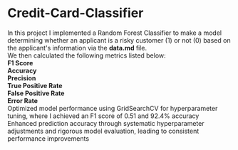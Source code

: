 # Credit-Card-Classifier
In this project I implemented a Random Forest Classifier to make a model determining whether an applicant is a risky customer (1) or not (0) based on the applicant's information via the **data.md** file.     
We then calculated the following metrics listed below:  
**F1 Score**  
**Accuracy**  
**Precision**  
**True Positive Rate**  
**False Positive Rate**  
**Error Rate**  
Optimized model performance using GridSearchCV for hyperparameter tuning, where I achieved an F1
score of 0.51 and 92.4% accuracy  
Enhanced prediction accuracy through systematic hyperparameter adjustments and rigorous
model evaluation, leading to consistent performance improvements

